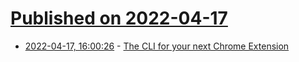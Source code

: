 # [Published on 2022-04-17](index.md)

* [2022-04-17, 16:00:26](https://news.ycombinator.com/item?id=31061781) - [The CLI for your next Chrome Extension](https://github.com/dutiyesh/chrome-extension-cli)
